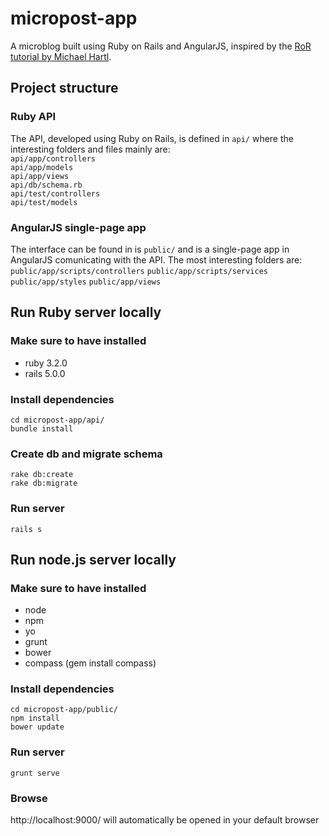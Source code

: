 # micropost-app
A microblog built using Ruby on Rails and AngularJS, inspired by the [RoR tutorial by Michael Hartl](http://apionrails.icalialabs.com/book/).

## Project structure
### Ruby API
The API, developed using Ruby on Rails, is defined in `api/` where the interesting folders and files mainly are:  
`api/app/controllers`  
`api/app/models`  
`api/app/views`  
`api/db/schema.rb`  
`api/test/controllers`  
`api/test/models`  

### AngularJS single-page app
The interface can be found in is `public/` and is a single-page app in AngularJS comunicating with the API. The most interesting folders are:  
`public/app/scripts/controllers`
`public/app/scripts/services`
`public/app/styles`
`public/app/views`

## Run Ruby server locally
### Make sure to have installed
- ruby 3.2.0
- rails 5.0.0

### Install dependencies
`cd micropost-app/api/`  
`bundle install`

### Create db and migrate schema
`rake db:create`  
`rake db:migrate`

### Run server
`rails s`

## Run node.js server locally
### Make sure to have installed
- node
- npm
- yo
- grunt
- bower
- compass (gem install compass)

### Install dependencies
`cd micropost-app/public/`  
`npm install`  
`bower update`

### Run server
`grunt serve`

### Browse
http://localhost:9000/ will automatically be opened in your default browser
